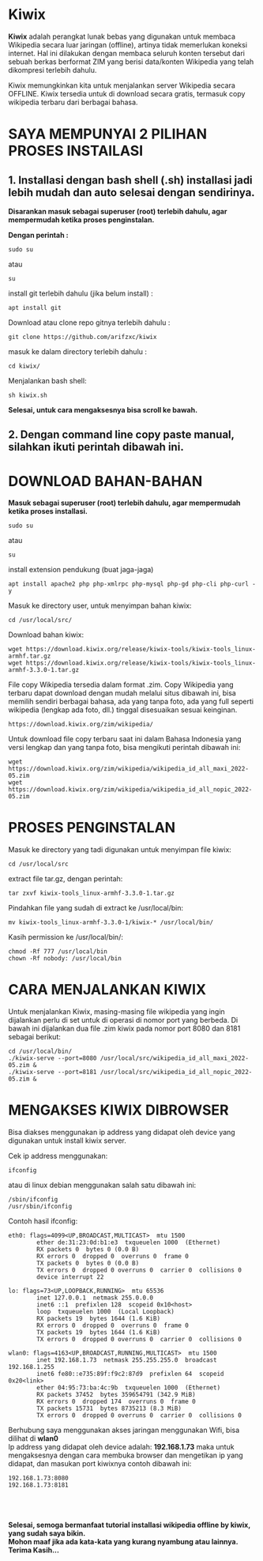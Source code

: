 # Kiwix
<b>Kiwix</b> adalah perangkat lunak bebas yang digunakan untuk membaca Wikipedia secara luar jaringan (offline), artinya tidak memerlukan koneksi internet. Hal ini dilakukan dengan membaca seluruh konten tersebut dari sebuah berkas berformat ZIM yang berisi data/konten Wikipedia yang telah dikompresi terlebih dahulu.

Kiwix memungkinkan kita untuk menjalankan server Wikipedia secara OFFLINE. Kiwix tersedia untuk di download secara gratis, termasuk copy wikipedia terbaru dari berbagai bahasa.


# SAYA MEMPUNYAI 2 PILIHAN PROSES INSTAlLASI

<b><h2> 1. Installasi dengan bash shell (.sh) installasi jadi lebih mudah dan auto selesai dengan sendirinya. </b></h2>

<b>Disarankan masuk sebagai superuser (root) terlebih dahulu, agar mempermudah ketika proses penginstalan.

Dengan perintah : </b>
```
sudo su
```
atau
```
su
```
install git terlebih dahulu (jika belum install) :
```
apt install git
```
Download atau clone repo gitnya terlebih dahulu :
```
git clone https://github.com/arifzxc/kiwix
```
masuk ke dalam directory terlebih dahulu :
```
cd kiwix/
```
Menjalankan bash shell:
```
sh kiwix.sh
```
<b>Selesai, untuk cara mengaksesnya bisa scroll ke bawah.</b>


<b><h2> 2. Dengan command line copy paste manual, silahkan ikuti perintah dibawah ini. </b></h2>

# DOWNLOAD BAHAN-BAHAN

<b> Masuk sebagai superuser (root) terlebih dahulu, agar mempermudah ketika proses installasi.</b>
```
sudo su
```
atau 
```
su
```
install extension pendukung (buat jaga-jaga)

```
apt install apache2 php php-xmlrpc php-mysql php-gd php-cli php-curl -y
```

Masuk ke directory user, untuk menyimpan bahan kiwix:
```
cd /usr/local/src/
```
Download bahan kiwix:
```
wget https://download.kiwix.org/release/kiwix-tools/kiwix-tools_linux-armhf.tar.gz
wget https://download.kiwix.org/release/kiwix-tools/kiwix-tools_linux-armhf-3.3.0-1.tar.gz
```
File copy Wikipedia tersedia dalam format .zim. Copy Wikipedia yang terbaru dapat download dengan mudah melalui situs dibawah ini, bisa memilih sendiri berbagai bahasa, ada yang tanpa foto, ada yang full seperti wikipedia (lengkap ada foto, dll.) tinggal disesuaikan sesuai keinginan. 
```
https://download.kiwix.org/zim/wikipedia/
```
Untuk download file copy terbaru saat ini dalam Bahasa Indonesia yang versi lengkap dan yang tanpa foto, bisa mengikuti perintah dibawah ini:
```
wget https://download.kiwix.org/zim/wikipedia/wikipedia_id_all_maxi_2022-05.zim
wget https://download.kiwix.org/zim/wikipedia/wikipedia_id_all_nopic_2022-05.zim
```
# PROSES PENGINSTALAN

Masuk ke directory yang tadi digunakan untuk menyimpan file kiwix:
```
cd /usr/local/src
```
extract file tar.gz, dengan perintah:
```
tar zxvf kiwix-tools_linux-armhf-3.3.0-1.tar.gz
```
Pindahkan file yang sudah di extract ke /usr/local/bin:
```
mv kiwix-tools_linux-armhf-3.3.0-1/kiwix-* /usr/local/bin/
```
Kasih permission ke /usr/local/bin/:
```
chmod -Rf 777 /usr/local/bin
chown -Rf nobody: /usr/local/bin
```

# CARA MENJALANKAN KIWIX

Untuk menjalankan Kiwix, masing-masing file wikipedia yang ingin dijalankan perlu di set untuk di operasi di nomor port yang berbeda. Di bawah ini dijalankan dua file .zim kiwix pada nomor port 8080 dan 8181 sebagai berikut:
```
cd /usr/local/bin/
./kiwix-serve --port=8080 /usr/local/src/wikipedia_id_all_maxi_2022-05.zim &
./kiwix-serve --port=8181 /usr/local/src/wikipedia_id_all_nopic_2022-05.zim &
```

# MENGAKSES KIWIX DIBROWSER

Bisa diakses menggunakan ip address yang didapat oleh device yang digunakan untuk install kiwix server.

Cek ip address menggunakan:
```
ifconfig
```
atau di linux debian menggunakan salah satu dibawah ini:
```
/sbin/ifconfig
/usr/sbin/ifconfig
```

Contoh hasil ifconfig:
```
eth0: flags=4099<UP,BROADCAST,MULTICAST>  mtu 1500
        ether de:31:23:0d:b1:e3  txqueuelen 1000  (Ethernet)
        RX packets 0  bytes 0 (0.0 B)
        RX errors 0  dropped 0  overruns 0  frame 0
        TX packets 0  bytes 0 (0.0 B)
        TX errors 0  dropped 0 overruns 0  carrier 0  collisions 0
        device interrupt 22  

lo: flags=73<UP,LOOPBACK,RUNNING>  mtu 65536
        inet 127.0.0.1  netmask 255.0.0.0
        inet6 ::1  prefixlen 128  scopeid 0x10<host>
        loop  txqueuelen 1000  (Local Loopback)
        RX packets 19  bytes 1644 (1.6 KiB)
        RX errors 0  dropped 0  overruns 0  frame 0
        TX packets 19  bytes 1644 (1.6 KiB)
        TX errors 0  dropped 0 overruns 0  carrier 0  collisions 0

wlan0: flags=4163<UP,BROADCAST,RUNNING,MULTICAST>  mtu 1500
        inet 192.168.1.73  netmask 255.255.255.0  broadcast 192.168.1.255
        inet6 fe80::e735:89f:f9c2:87d9  prefixlen 64  scopeid 0x20<link>
        ether 04:95:73:ba:4c:9b  txqueuelen 1000  (Ethernet)
        RX packets 37452  bytes 359654791 (342.9 MiB)
        RX errors 0  dropped 174  overruns 0  frame 0
        TX packets 15731  bytes 8735213 (8.3 MiB)
        TX errors 0  dropped 0 overruns 0  carrier 0  collisions 0
```
Berhubung saya menggunakan akses jaringan menggunakan Wifi, bisa dilihat di <b>wlan0</b><br>
Ip address yang didapat oleh device adalah: <b>192.168.1.73</b> maka untuk mengaksesnya dengan cara membuka browser dan mengetikan ip yang didapat, dan masukan port kiwixnya contoh dibawah ini:
```
192.168.1.73:8080
192.168.1.73:8181
```

<br><br>   
<b>Selesai, semoga bermanfaat tutorial installasi wikipedia offline by kiwix, yang sudah saya bikin.<br>
Mohon maaf jika ada kata-kata yang kurang nyambung atau lainnya.<br>
Terima Kasih...</b>

